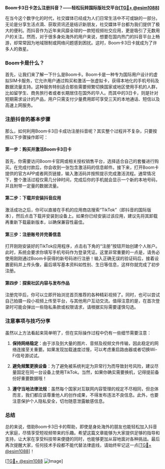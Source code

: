 **Boom卡3日卡怎么注册抖音？——轻松玩转国际版社交平台[[TG💪+ @esim1088](https://t.me/s/esim1088)]**

在当今这个数字化的时代，社交媒体已经成为人们日常生活中不可或缺的一部分。无论是分享生活点滴、获取资讯还是结识新朋友，社交媒体平台都为我们提供了极大的便利。而抖音作为近年来风靡全球的一款短视频社交应用，更是吸引了无数用户的关注。然而，对于很多身处海外的用户来说，想要在国内热门的抖音平台上畅游，却常常因为地域限制或网络问题感到困扰。这时，Boom卡3日卡就成为了许多人的救星。

### Boom卡是什么？

首先，让我们来了解一下什么是Boom卡。Boom卡是一种专为国际用户设计的虚拟SIM卡服务，它允许用户通过购买和激活一张虚拟卡，获得本地化的手机号码及数据流量支持。这种服务特别适合那些需要频繁切换国家或地区使用手机的人群，比如留学生、商务旅行者或者长期居住在国外的华人。而其中的3日卡，则是针对短期需求设计的产品，用户只需支付少量费用即可享受三天的本地通话、短信以及高速上网服务。

### 注册抖音的基本步骤

那么，如何利用Boom卡3日卡成功注册抖音呢？其实整个过程并不复杂，只要按照以下步骤操作即可：

#### 第一步：购买并激活Boom卡3日卡

首先，你需要访问Boom卡官网或相关授权销售平台，选择适合自己的套餐进行购买。在完成付款后，你会收到一张包含激活码的信息邮件。接下来，打开Boom卡提供的官方APP或者网页链接，输入激活码并按照提示完成激活流程。通常情况下，整个激活过程仅需几分钟时间，完成后你的手机就会显示一个新的本地号码，并且附带一定量的数据流量。

#### 第二步：下载并安装抖音应用

激活成功之后，你可以直接在手机的应用商店搜索“TikTok”（即抖音的国际版本），然后点击下载并安装到设备上。如果你已经安装过该应用，建议先将其卸载再重新下载最新版本，以确保兼容性最佳。

#### 第三步：注册账号并完善信息

打开刚刚安装好的TikTok应用程序，点击右下角的“注册”按钮开始创建个人账户。此时，系统会要求你填写手机号码作为登录凭证。这里非常重要的一点是，请务必使用刚刚通过Boom卡获得的新号码进行注册！输入正确无误的验证码后，接着设置密码并上传头像，最后填写基本资料如性别、生日等信息，这样你就完成了初步注册。

#### 第四步：探索社区内容与发布作品

注册完毕后，你可以立即开始浏览首页推荐的各种精彩视频了。同时，也可以尝试自己拍摄一段小视频上传至平台，与其他用户互动交流。值得注意的是，在首次登录时可能会弹出一些隐私条款或权限请求，请根据实际需要谨慎勾选。

### 注意事项与技巧分享

虽然以上方法看起来简单明了，但在实际操作过程中仍有一些细节需要注意：

1. **保持网络稳定**：由于涉及到大量的图片、音频及视频文件传输，因此稳定的网络连接至关重要。如果发现加载速度过慢，可以考虑重启路由器或者切换Wi-Fi信号源试试。
   
2. **避免频繁更换设备**：为了避免被系统判定为异常行为而导致封号风险，建议尽量固定在同一台设备上使用TikTok。当然，如果你确实需要换机，记得提前备份好重要数据哦！

3. **遵守当地法律法规**：虽然每个国家对互联网内容管理的规定不尽相同，但总体而言，我们都应该尊重他人的创作成果，不得发布违法不良信息。此外，也要注意保护个人隐私安全，切勿随意泄露敏感信息。

### 总结

总的来说，借助Boom卡3日卡的帮助，即使是身处海外的朋友也能轻松加入抖音大家庭，尽情享受短视频带来的乐趣。希望这篇文章能够为大家提供足够的指导和支持，让大家在享受科技带来便捷的同时，也能够更加从容地面对各种挑战。最后再次提醒大家，任何技术手段都不能代替法律底线，请始终牢记这一点[[TG💪+ @esim1088](https://t.me/s/esim1088)]！

[[TG💪+ @esim1088](https://t.me/s/esim1088) ![Image](https://i.postimg.cc/4NQfJmqS/Snipaste-2025-05-13-00-14-12.png)]